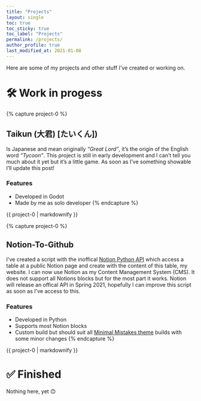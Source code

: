 ```yaml
---
title: "Projects"
layout: single
toc: true
toc_sticky: true
toc_label: "Projects"
permalink: /projects/
author_profile: true
last_modified_at: 2021-01-08
---
```


Here are some of my projects and other stuff I've created or working on.

# 🛠 Work in progess 

{% capture project-0 %}
## Taikun (大君) [たいくん])

Is Japanese and mean originally _“Great Lord”_, it’s the origin of the English word _“Tycoon”_. This project is still in early development and I can’t tell you much about it yet but it’s a little game. As soon as I’ve something showable I’ll update this post!

### Features
* Developed in Godot
* Made by me as solo developer
{% endcapture %}
<div class="notice"> {{ project-0 | markdownify }} </div>

{% capture project-0 %}
## Notion-To-Github

I've created a script with the inoffical [Notion Python API](https://github.com/jamalex/notion-py/) which access a table at a public Notion page and create with the content of this table, my website. I can now use Notion as my Content Management System (CMS). It does not support all Notions blocks but for the most part it works. Notion will release an offical API in Spring 2021, hopefully I can improve this script as soon as I've access to this.

### Features
* Developed in Python
* Supports most Notion blocks
* Custom build but should suit all [Minimal Mistakes theme](https://github.com/mmistakes/minimal-mistakes) builds with some minor changes
{% endcapture %}
<div class="notice"> {{ project-0 | markdownify }} </div>

# ✅ Finished

Nothing here, yet 🙃

